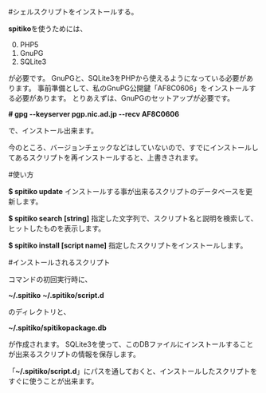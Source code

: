 #シェルスクリプトをインストールする。

**spitiko**を使うためには、  

0. PHP5
0. GnuPG
0. SQLite3

が必要です。
GnuPGと、SQLite3をPHPから使えるようになっている必要があります。
事前準備として、私のGnuPG公開鍵「AF8C0606」をインストールする必要があります。
とりあえずは、GnuPGのセットアップが必要です。

**\# gpg --keyserver pgp.nic.ad.jp --recv AF8C0606**

で、インストール出来ます。

今のところ、バージョンチェックなどはしていないので、すでにインストールしてあるスクリプトを再インストールすると、上書きされます。

#使い方

**$ spitiko update**
インストールする事が出来るスクリプトのデータベースを更新します。

**$ spitiko search [string]**
指定した文字列で、スクリプト名と説明を検索して、ヒットしたものを表示します。

**$ spitiko install [script name]**
指定したスクリプトをインストールします。

#インストールされるスクリプト

コマンドの初回実行時に、

**~/.spitiko**
**~/.spitiko/script.d**

のディレクトリと、

**~/.spitiko/spitikopackage.db**

が作成されます。 SQLite3を使って、このDBファイルにインストールすることが出来るスクリプトの情報を保存します。

「**~/.spitiko/script.d**」にパスを通しておくと、インストールしたスクリプトをすぐに使うことが出来ます。
